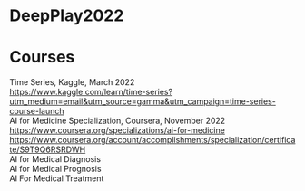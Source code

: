 # DeepPlay2022
 
# Courses
Time Series, Kaggle, March 2022  
https://www.kaggle.com/learn/time-series?utm_medium=email&utm_source=gamma&utm_campaign=time-series-course-launch  
AI for Medicine Specialization, Coursera, November 2022  
https://www.coursera.org/specializations/ai-for-medicine  
https://www.coursera.org/account/accomplishments/specialization/certificate/S9T9Q6RSRDWH  
AI for Medical Diagnosis  
AI for Medical Prognosis  
AI For Medical Treatment  
